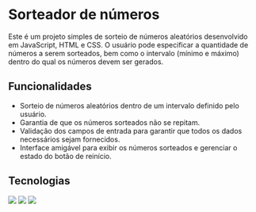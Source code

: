 <h1>Sorteador de números</h1>

Este é um projeto simples de sorteio de números aleatórios desenvolvido em JavaScript, HTML e CSS. O usuário pode especificar a quantidade de números a serem sorteados, bem como o intervalo (mínimo e máximo) dentro do qual os números devem ser gerados.

### <h2>Funcionalidades</h2>
* Sorteio de números aleatórios dentro de um intervalo definido pelo usuário.
* Garantia de que os números sorteados não se repitam.
* Validação dos campos de entrada para garantir que todos os dados necessários sejam fornecidos.
* Interface amigável para exibir os números sorteados e gerenciar o estado do botão de reinício.

## Tecnologias
<div>
  <img src="https://img.shields.io/badge/HTML-239120?style=for-the-badge&logo=html5&logoColor=white">
  <img src="https://img.shields.io/badge/CSS-239120?&style=for-the-badge&logo=css3&logoColor=white">
  <img src="https://img.shields.io/badge/JavaScript-F7DF1E?style=for-the-badge&logo=javascript&logoColor=black">
</div>

